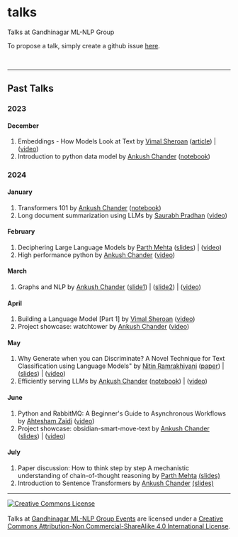 # talks
Talks at Gandhinagar ML-NLP Group

To propose a talk, simply create a github issue [here][new-talk-proposal].

<br />

---
## Past Talks
### 2023
#### December
1. Embeddings - How Models Look at Text by [Vimal Sheroan](https://in.linkedin.com/in/vimalsheoran) ([article](https://dev.to/vimalsheoran/text-to-vectors-representing-texts-for-your-ml-tasks-1b2k)) | ([video](https://youtu.be/Li3moJ4mVAA?si=uvPDcN-LtQhsWX4x)) 
2. Introduction to python data model by [Ankush Chander](https://www.linkedin.com/in/ankush-chander) ([notebook](https://github.com/Ankush-Chander/Tech-Talks/blob/master/intro_data_model.ipynb))
### 2024
#### January
1. Transformers 101 by [Ankush Chander](https://www.linkedin.com/in/ankush-chander) ([notebook](https://github.com/Ankush-Chander/Tech-Talks/blob/main/transformers_101.ipynb))
2. Long document summarization using LLMs by [Saurabh Pradhan](https://www.linkedin.com/in/saurabh-pradhan) ([video](https://youtu.be/E0JSFNFXV7A?si=O8n3BKdEqPglg8SX))

#### February
1. Deciphering Large Language Models by [Parth Mehta](https://www.linkedin.com/in/parthmehta126) ([slides](https://github.com/Gandhinagar-ML-NLP-Group/talks/blob/main/content/decipheringLLMs_parth.pdf)) | ([video](https://youtu.be/T2eHXovwFzc))
2. High performance python by [Ankush Chander](https://www.linkedin.com/in/ankush-chander) ([video](https://youtu.be/lLYgzk3TIWE?si=ThVIJL6PFsM3SsIG))
#### March
1. Graphs and NLP by [Ankush Chander](https://www.linkedin.com/in/ankush-chander) ([slide1](https://github.com/Ankush-Chander/graph-notebooks/blob/main/notebooks/pagerank.ipynb)) | ([slide2](https://github.com/Ankush-Chander/graph-notebooks/blob/main/notebooks/textrank_intro.ipynb)) | ([video](https://youtu.be/n3CxNYKMDxU?si=3d6mFZMs2HELgAnT))
#### April
1. Building a Language Model [Part 1] by [Vimal Sheroan](https://in.linkedin.com/in/vimalsheoran) ([video](https://youtu.be/ENxae6c-EdI))
2. Project showcase: watchtower by [Ankush Chander](https://www.linkedin.com/in/ankush-chander) ([video](https://youtu.be/6IBEKcVCkTM))
#### May
1. Why Generate when you can Discriminate? A Novel Technique for Text Classification using Language Models" by [Nitin Ramrakhiyani](https://nramrakhiyani.wordpress.com/) ([paper](https://aclanthology.org/2024.findings-eacl.74)) | ([slides](https://github.com/Gandhinagar-ML-NLP-Group/talks/blob/main/content/novel_text_classification_nitin_18may.pdf)) | ([video](https://youtu.be/E-jQVWUtO6M))
2. Efficiently serving LLMs by [Ankush Chander](https://www.linkedin.com/in/ankush-chander) ([notebook](https://github.com/Ankush-Chander/Tech-Talks/blob/main/EfficientLLMInferencing.ipynb)) | ([video](https://youtu.be/43BpQj65rXY))
#### June
1. Python and RabbitMQ: A Beginner's Guide to Asynchronous Workflows by [Ahtesham Zaidi](https://www.linkedin.com/in/ahtesham-zaidi-b9a195175) ([video](https://youtu.be/139a5jd7tvk))
2. Project showcase: obsidian-smart-move-text by [Ankush Chander](https://www.linkedin.com/in/ankush-chander) ([slides](https://github.com/Ankush-Chander/Tech-Talks/blob/main/project-showcase-obsidian-smart-text-mover.md)) | ([video](https://youtu.be/wQe-aL6wMb4))
#### July
1. Paper discussion: How to think step by step A mechanistic understanding of chain-of-thought reasoning by [Parth Mehta](https://www.linkedin.com/in/parthmehta126) [(slides)](https://github.com/Gandhinagar-ML-NLP-Group/talks/blob/main/content/Mechanistic-LLM_ParthMehta.pdf)
2. Introduction to Sentence Transformers by [Ankush Chander](https://www.linkedin.com/in/ankush-chander) [(slides)](https://github.com/Ankush-Chander/Tech-Talks/blob/main/sentence_transformers_talk.ipynb)
---

<a rel="license" href="http://creativecommons.org/licenses/by-nc-sa/4.0/"><img alt="Creative Commons License" style="border-width:0" src="https://i.creativecommons.org/l/by-nc-sa/4.0/88x31.png" /></a><br /><br /><span xmlns:dct="http://purl.org/dc/terms/" href="http://purl.org/dc/dcmitype/MovingImage" property="dct:title" rel="dct:type">Talks</span> at <a xmlns:cc="http://creativecommons.org/ns#" href="https://www.meetup.com/gandhinagar-machine-learning-and-nlp-group" property="cc:attributionName" rel="cc:attributionURL">Gandhinagar ML-NLP Group Events</a> are licensed under a <a rel="license" href="http://creativecommons.org/licenses/by-nc-sa/4.0/">Creative Commons Attribution-Non Commercial-ShareAlike 4.0 International License</a>.

[new-talk-proposal]: https://github.com/Gandhinagar-ML-NLP-Group/talks/issues/new?assignees=&labels=proposal&projects=&template=talk-proposal.yaml&assignee=Ankush-Chander
